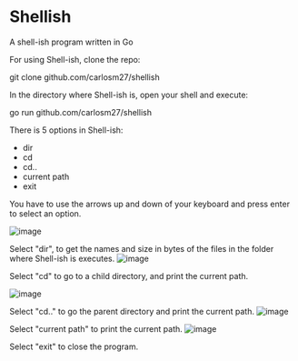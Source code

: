 # Shellish
A shell-ish program written in Go


For using Shell-ish, clone the repo:

git clone  github.com/carlosm27/shellish

In the directory where Shell-ish is, open your shell and execute:

go run github.com/carlosm27/shellish

There is 5 options in Shell-ish:
- dir
- cd
- cd..
- current path
- exit

You have to use the arrows up and down of your keyboard and press enter to select an option.

![image](https://user-images.githubusercontent.com/70811425/164844071-4bc2dc25-6e46-4e2a-bec8-53cad8784411.png)


Select "dir", to get the names and size in bytes of the files in the folder where Shell-ish is executes.
![image](https://user-images.githubusercontent.com/70811425/164844330-a6e1610b-3450-4cfc-9239-5f270182969c.png)


Select "cd" to go to a child directory, and print the current path.

![image](https://user-images.githubusercontent.com/70811425/164844960-d032d80f-1082-4b59-9297-709306877bdb.png)


Select "cd.." to go the parent directory and print the current path.
![image](https://user-images.githubusercontent.com/70811425/164844941-6bcdb8ec-c44f-4274-b617-d6d8bfd8415c.png)


Select "current path" to print the current path.
![image](https://user-images.githubusercontent.com/70811425/164844986-84ffb4c6-15ee-42f3-a1c6-db6a5fb8f590.png)


Select "exit" to close the program.
